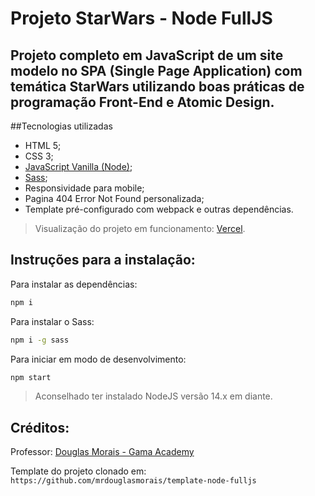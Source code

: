 # Projeto StarWars - Node FullJS

## Projeto completo em JavaScript de um site modelo no SPA (Single Page Application) com temática StarWars utilizando boas práticas de programação Front-End e Atomic Design.

##Tecnologias utilizadas

- HTML 5;
- CSS 3;
- [JavaScript Vanilla (Node)](https://nodejs.org/);
- [Sass](https://sass-lang.com/);
- Responsividade para mobile;
- Pagina 404 Error Not Found personalizada;
- Template pré-configurado com webpack e outras dependências.

> Visualização do projeto em funcionamento: [Vercel](https://gama-academy-spa-star-wars.vercel.app/).

## Instruções para a instalação:
Para instalar as dependências:

```sh
npm i
```

Para instalar o Sass:
```sh
npm i -g sass
```

Para iniciar em modo de desenvolvimento:
```sh
npm start
```

 > Aconselhado ter instalado NodeJS versão 14.x em diante.

## Créditos:
Professor: [Douglas Morais - Gama Academy](https://github.com/mrdouglasmorais)

 Template do projeto clonado em:
`https://github.com/mrdouglasmorais/template-node-fulljs`
